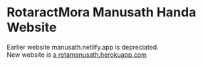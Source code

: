 # RotaractMora Manusath Handa Website
Earlier website manusath.netlify.app is depreciated.<br />
New website is [a rotamanusath.herokuapp.com](https://rotamanusath.herokuapp.com)
